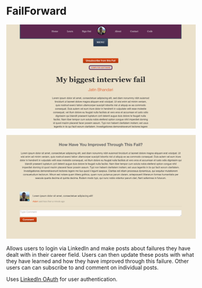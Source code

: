 FailForward
===========

![Post](app/assets/images/FailForward_Post.png "Post Example")

![Post](app/assets/images/FailForward_Knowledge_Comment.png "Comments Example")

Allows users to login via LinkedIn and make posts about failures they have dealt
with in their career field. Users can then update these posts with what they
have learned and how they have improved through this failure. Other users can
can subscribe to and comment on individual posts.

Uses [LinkedIn OAuth](https://developer.linkedin.com/documents/authentication)
for user authentication.
